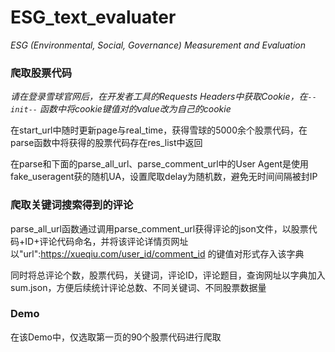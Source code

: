 # ESG_text_evaluater
*ESG (Environmental, Social, Governance) Measurement and Evaluation*
### 爬取股票代码
*请在登录雪球官网后，在开发者工具的Requests Headers中获取Cookie，在`--init--` 函数中将cookie键值对的value改为自己的cookie*

在start_url中随时更新page与real_time，获得雪球的5000余个股票代码，在parse函数中将获得的股票代码存在res_list中返回

在parse和下面的parse_all_url、parse_comment_url中的User Agent是使用fake_useragent获的随机UA，设置爬取delay为随机数，避免无时间间隔被封IP

### 爬取关键词搜索得到的评论
parse_all_url函数通过调用parse_comment_url获得评论的json文件，以股票代码+ID+评论代码命名，并将该评论详情页网址以"url":https://xueqiu.com/user_id/comment_id 的键值对形式存入该字典

同时将总评论个数，股票代码，关键词，评论ID，评论题目，查询网址以字典加入sum.json，方便后续统计评论总数、不同关键词、不同股票数据量

### Demo
在该Demo中，仅选取第一页的90个股票代码进行爬取
